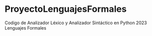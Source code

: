 # ProyectoLenguajesFormales

Codigo de Analizador Léxico y Analizador Sintáctico en Python 2023 Lenguajes Formales
